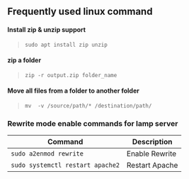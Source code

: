 ## Frequently used linux command

#### Install zip & unzip support
> `sudo apt install zip unzip`

#### zip a folder
> `zip -r output.zip folder_name`

#### Move all files from a folder to another folder
> `mv  -v /source/path/* /destination/path/`

### Rewrite mode enable commands for lamp server

| Command | Description |
| ------- | ----------- |
| `sudo a2enmod rewrite` | Enable Rewrite |
| `sudo systemctl restart apache2` | Restart Apache |
